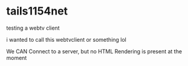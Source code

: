 # tails1154net


testing a webtv client

i wanted to call this webtvclient or something lol


We CAN Connect to a server, but no HTML Rendering is present at the moment

